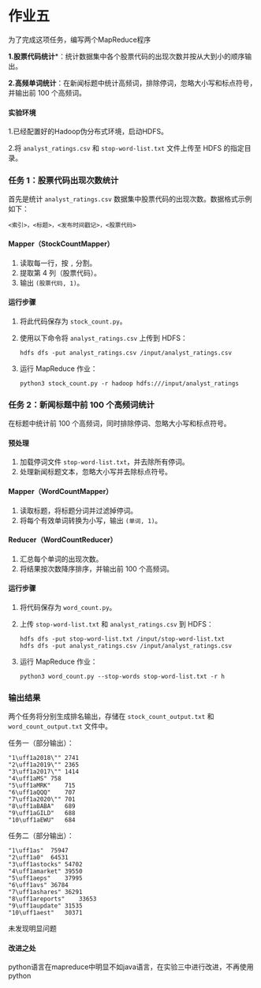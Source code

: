 # 作业五

为了完成这项任务，编写两个MapReduce程序

**1.股票代码统计***：统计数据集中各个股票代码的出现次数并按从大到小的顺序输出。

**2.高频单词统计**：在新闻标题中统计高频词，排除停词，忽略大小写和标点符号，并输出前 100 个高频词。

#### 实验环境

1.已经配置好的Hadoop伪分布式环境，启动HDFS。

2.将 `analyst_ratings.csv` 和 `stop-word-list.txt` 文件上传至 HDFS 的指定目录。

### 任务 1：股票代码出现次数统计

首先是统计 `analyst_ratings.csv` 数据集中股票代码的出现次数。数据格式示例如下：

```
<索引>，<标题>，<发布时间戳记>，<股票代码>
```

#### Mapper（StockCountMapper）

1. 读取每一行，按 `,` 分割。
2. 提取第 4 列（股票代码）。
3. 输出 `(股票代码, 1)`。

#### 运行步骤

1. 将此代码保存为 `stock_count.py`。

2. 使用以下命令将 `analyst_ratings.csv` 上传到 HDFS：

   ```
   hdfs dfs -put analyst_ratings.csv /input/analyst_ratings.csv
   ```

3. 运行 MapReduce 作业：

   ```
   python3 stock_count.py -r hadoop hdfs:///input/analyst_ratings
   ```

### 任务 2：新闻标题中前 100 个高频词统计

在标题中统计前 100 个高频词，同时排除停词、忽略大小写和标点符号。

#### 预处理

1. 加载停词文件 `stop-word-list.txt`，并去除所有停词。
2. 处理新闻标题文本，忽略大小写并去除标点符号。

#### Mapper（WordCountMapper）

1. 读取标题，将标题分词并过滤掉停词。
2. 将每个有效单词转换为小写，输出 `(单词, 1)`。

#### Reducer（WordCountReducer）

1. 汇总每个单词的出现次数。
2. 将结果按次数降序排序，并输出前 100 个高频词。

#### 运行步骤

1. 将代码保存为 `word_count.py`。

2. 上传 `stop-word-list.txt` 和 `analyst_ratings.csv` 到 HDFS：

   ```
   hdfs dfs -put stop-word-list.txt /input/stop-word-list.txt
   hdfs dfs -put analyst_ratings.csv /input/analyst_ratings.csv
   ```

3. 运行 MapReduce 作业：

   ```
   python3 word_count.py --stop-words stop-word-list.txt -r h
   ```

### 输出结果

两个任务将分别生成排名输出，存储在 `stock_count_output.txt` 和 `word_count_output.txt` 文件中。

任务一（部分输出）：

```
"1\uff1a2018\""	2741
"2\uff1a2019\""	2365
"3\uff1a2017\""	1414
"4\uff1aMS"	758
"5\uff1aMRK"	715
"6\uff1aQQQ"	707
"7\uff1a2020\""	701
"8\uff1aBABA"	689
"9\uff1aGILD"	688
"10\uff1aEWU"	684
```

任务二（部分输出）：

```
"1\uff1as"	75947
"2\uff1a0"	64531
"3\uff1astocks"	54702
"4\uff1amarket"	39550
"5\uff1aeps"	37995
"6\uff1avs"	36784
"7\uff1ashares"	36291
"8\uff1areports"	33653
"9\uff1aupdate"	31535
"10\uff1aest"	30371
```

未发现明显问题

#### 改进之处

python语言在mapreduce中明显不如java语言，在实验三中进行改进，不再使用python